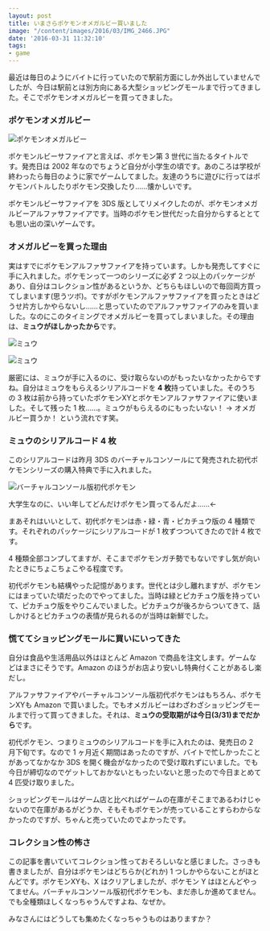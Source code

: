 ```yaml
---
layout: post
title: いまさらポケモンオメガルビー買いました
image: "/content/images/2016/03/IMG_2466.JPG"
date: '2016-03-31 11:32:10'
tags:
- game
---
```


最近は毎日のようにバイトに行っていたので駅前方面にしか外出していませんでしたが、今日は駅前とは別方向にある大型ショッピングモールまで行ってきました。そこでポケモンオメガルビーを買ってきました。

### ポケモンオメガルビー
![ポケモンオメガルビー](/content/images/2016/03/IMG_2466-1.JPG)

ポケモンルビーサファイアと言えば、ポケモン第 3 世代に当たるタイトルです。発売日は 2002 年なのでちょうど自分が小学生の頃です。あのころは学校が終わったら毎日のように家でゲームしてました。友達のうちに遊びに行ってはポケモンバトルしたりポケモン交換したり……懐かしいです。

ポケモンルビーサファイアを 3DS 版としてリメイクしたのが、ポケモンオメガルビーアルファサファイアです。当時のポケモン世代だった自分からするととても思い出の深いゲームです。

### オメガルビーを買った理由
実はすでにポケモンアルファサファイアを持っています。しかも発売してすぐに手に入れました。ポケモンって一つのシリーズに必ず 2 つ以上のパッケージがあり、自分はコレクション性があるというか、どちらもほしいので毎回両方買ってしまいます(思うツボ)。ですがポケモンアルファサファイアを買ったときはどうせ片方しかやらないし……と思っていたのでアルファサファイアのみを買いました。なのにこのタイミングでオメガルビーを買ってしまいました。その理由は、**ミュウがほしかったから**です。

![ミュウ](/content/images/2016/03/IMG_2471.JPG)

![ミュウ](/content/images/2016/03/IMG_2472.JPG)

厳密には、ミュウが手に入るのに、受け取らないのがもったいなかったからですね。自分はミュウをもらえるシリアルコードを **4 枚**持っていました。そのうちの 3 枚は前から持っていたポケモンXYとポケモンアルファサファイアに使いました。そして残った 1 枚……。ミュウがもらえるのにもったいない！ → オメガルビー買うか！ という流れです笑。

### ミュウのシリアルコード 4 枚
このシリアルコードは昨月 3DS のバーチャルコンソールにて発売された初代ポケモンシリーズの購入特典で手に入れました。

![バーチャルコンソール版初代ポケモン](/content/images/2016/03/IMG_2393.JPG)

大学生なのに、いい年してどんだけポケモン買ってるんだよ……←

まあそれはいいとして、初代ポケモンは赤・緑・青・ピカチュウ版の 4 種類です。それぞれのパッケージにシリアルコードが 1 枚ずつついてきたので計 4 枚です。

4 種類全部コンプしてますが、そこまでポケモンガチ勢でもないですし気が向いたときにちょこちょこやる程度です。

初代ポケモンも結構やった記憶があります。世代とは少し離れますが、ポケモンにはまっていた頃だったのでやってました。当時は緑とピカチュウ版を持っていて、ピカチュウ版をやりこんでいました。ピカチュウが後ろからついてきて、話しかけるとピカチュウの表情が見られるのが当時は新鮮でした。

### 慌ててショッピングモールに買いにいってきた
自分は食品や生活用品以外はほとんど Amazon で商品を注文します。ゲームなどはまさにそうです。Amazon のほうがお店より安いし特典付くことがあるし楽だし。

アルファサファイアやバーチャルコンソール版初代ポケモンはもちろん、ポケモンXYも Amazon で買いました。でもオメガルビーはわざわざショッピングモールまで行って買ってきました。それは、**ミュウの受取期がは今日(3/31)までだから**です。

初代ポケモン、つまりミュウのシリアルコードを手に入れたのは、発売日の 2 月下旬です。なので 1 ヶ月近く期間はあったのですが、バイトで忙しかったことがあってなかなか 3DS を開く機会がなかったので受け取れずにいました。でも今日が締切なのでゲットしておかないともったいないと思ったので今日まとめて 4 匹受け取りました。

ショッピングモールはゲーム店と比べればゲームの在庫がそこまであるわけじゃないので在庫があるがどうか、そもそもポケモンが売っていることすらわからなかったのですが、ちゃんと売っていたのでよかったです。

### コレクション性の怖さ
この記事を書いていてコレクション性っておそろしいなと感じました。さっきも書きましたが、自分はポケモンはどちらか(どれか) 1 つしかやらないことがほとんどです。ポケモンXYも、X はクリアしましたが、ポケモン Y はほとんどやってません。バーチャルコンソール版初代ポケモンも、まだ赤しか進めてません。でも全種類ほしくなっちゃうんですよね、なぜか。

みなさんにはどうしても集めたくなっちゃうものはありますか？